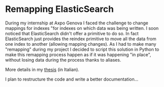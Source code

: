 # Remapping ElasticSearch

During my internship at Axpo Genova I faced the challenge to change mappings for indexes "for indexes on which data was being written. I soon noticed that ElasticSearch didn't offer a primitive to do so. 
In fact ElasticSearch just provides the reindex primitive to move all the data from one index to another (allowing mapping changes). As I had to make many "remapping" during my project I decided to script this solution in Python to make this remapping process happen as if it was happening "in place", without losing data during the process thanks to aliases.

More details in my [thesis](tesi_capiaghiL.pdf) (in Italian).

I plan to restructure the code and write a better documentation...

 

